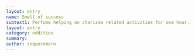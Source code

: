 ```yaml
---
layout: entry 
name: Smell of success
subtext1: Perfume helping on charisma related activities for one hour.
layout: entry
category: oddities
summary: 
author: roqueromero
---
```

